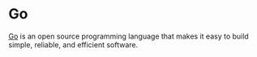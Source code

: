 # Go

[Go](https://golang.org/) is an open source programming language that makes it easy to build simple, reliable, and efficient software.

